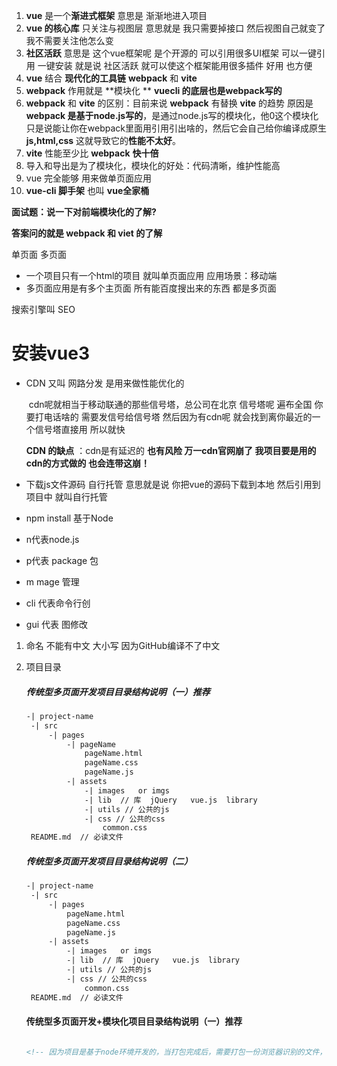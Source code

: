 1. **vue**  是一个**渐进式框架**   意思是 渐渐地进入项目    
2. **vue 的核心库**  只关注与视图层  意思就是   我只需要掉接口  然后视图自己就变了  我不需要关注他怎么变  
3. **社区活跃** 意思是 这个vue框架呢  是个开源的    可以引用很多UI框架  可以一键引用  一键安装       就是说   社区活跃 就可以使这个框架能用很多插件    好用  也方便
4. **vue**  结合 **现代化的工具链**     **webpack**  和  **vite**  
5. **webpack**  作用就是 **模块化 ** **vuecli 的底层也是webpack写的** 
6.  **webpack**  和  **vite**  的区别：目前来说   **webpack**  有替换  **vite**  的趋势 原因是 **webpack 是基于node.js写的**，是通过node.js写的模块化，他0这个模块化只是说能让你在webpack里面用引用引出啥的，然后它会自己给你编译成原生**js,html,css**  这就导致它的**性能不太好**。   
7. **vite**  性能至少比 **webpack** **快十倍**
8. 导入和导出是为了模块化，模块化的好处：代码清晰，维护性能高
9. vue  完全能够 用来做单页面应用
10. **vue-cli 脚手架** 也叫  **vue全家桶**

**面试题：说一下对前端模块化的了解?**

**答案问的就是  webpack 和 viet 的了解**

单页面   多页面

- 一个项目只有一个html的项目  就叫单页面应用 应用场景：移动端
-  多页面应用是有多个主页面   所有能百度搜出来的东西   都是多页面

搜索引擎叫 SEO

# 安装vue3

- CDN  又叫 网路分发 是用来做性能优化的  

  ​		 cdn呢就相当于移动联通的那些信号塔，总公司在北京  信号塔呢 遍布全国  你要打电话啥的  需要发信号给信号塔  然后因为有cdn呢  就会找到离你最近的一个信号塔直接用  所以就快

  **CDN 的缺点** ：cdn是有延迟的    **也有风险   万一cdn官网崩了   我项目要是用的cdn的方式做的   也会连带这崩！**

- 下载js文件源码  自行托管    意思就是说 你把vue的源码下载到本地  然后引用到项目中  就叫自行托管

-   npm install  基于Node 

  -  n代表node.js 
  -  p代表 package 包
  - m mage    管理

- cli 代表命令行创

- gui 代表 图修改

1. 命名 不能有中文   大小写    因为GitHub编译不了中文

2. 项目目录

   ##### 传统型多页面开发项目目录结构说明（一）推荐

   ``` html
   -| project-name
   	-| src
   		-| pages
   			-| pageName
   				pageName.html
   				pageName.css
   				pageName.js
   			-| assets
   				-| images   or imgs
   				-| lib  // 库  jQuery   vue.js  library
   				-| utils // 公共的js
   				-| css // 公共的css
   					common.css
   	README.md  // 必读文件
   ```

   ##### 传统型多页面开发项目目录结构说明（二）

   ``` html
   -| project-name
   	-| src
   		-| pages
   			pageName.html
   			pageName.css
   			pageName.js
   		-| assets
   			-| images   or imgs
   			-| lib  // 库  jQuery   vue.js  library
   			-| utils // 公共的js
   			-| css // 公共的css
   				common.css
   	README.md  // 必读文件
   ```

   #### 传统型多页面开发+模块化项目目录结构说明（一）推荐

   ~~~ html
   
   <!-- 因为项目是基于node环境开发的，当打包完成后，需要打包一份浏览器识别的文件，这个dist文件就是浏览器可以访问的html地址文件；dist文件夹通常是通npm run build自动生成的，不需要手动改任何东西 -->
   ~~~

